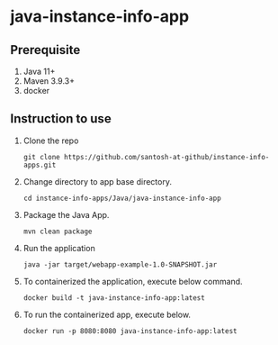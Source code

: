 # java-instance-info-app

## Prerequisite
1. Java 11+
2. Maven 3.9.3+
3. docker

## Instruction to use
1. Clone the repo
    ```
    git clone https://github.com/santosh-at-github/instance-info-apps.git
    ```
2. Change directory to app base directory.
    ```
    cd instance-info-apps/Java/java-instance-info-app
    ```
3. Package the Java App.
    ```
    mvn clean package
    ```
4. Run the application
    ```
    java -jar target/webapp-example-1.0-SNAPSHOT.jar 
    ```
5. To containerized the application, execute below command.
    ```
    docker build -t java-instance-info-app:latest
    ```
6. To run the containerized app, execute below.
    ```
    docker run -p 8080:8080 java-instance-info-app:latest
    ```
